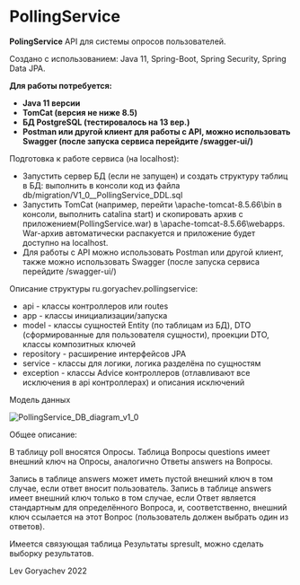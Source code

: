 # PollingService
<p><b>PolingService</b> API для системы опросов пользователей.<p/>
<p>Создано с использованием: Java 11, Spring-Boot, Spring Security, Spring Data JPA.<p/>
<p><b>Для работы потребуется:</b></p>

<ul>
<li><b>Java 11 версии</b></li>
<li><b>TomCat (версия не ниже 8.5)</b></li>
<li><b>БД PostgreSQL (тестировалось на 13 вер.)</b></li>
<li><b>Postman или другой клиент для работы с API, можно использовать Swagger
 (после запуска сервиса перейдите /swagger-ui/)</b></li>
</ul>

<p>Подготовка к работе сервиса (на localhost):</p>
<ul>
<li>Запустить сервер БД (если не запущен) и создать структуру таблиц в БД:
 выполнить в консоли код из файла db/migration/V1_0__PollingService_DDL.sql</li>
<li>Запустить TomCat (например, перейти \apache-tomcat-8.5.66\bin в консоли, выполнить catalina start)
 и скопировать архив с приложением(PollingService.war) в \apache-tomcat-8.5.66\webapps. 
 War-архив автоматически распакуется и приложение будет доступно на localhost.</li>
<li>Для работы с API можно использовать Postman или другой клиент,
 также можно использовать Swagger (после запуска сервиса перейдите /swagger-ui/)</li>
</ul>

<p>Описание структуры ru.goryachev.pollingservice:</p>
<ul>
<li>api - классы контроллеров или routes</li>
<li>app - классы инициализации/запуска</li>
<li>model - классы сущностей Entity (по таблицам из БД), DTO (сформированные для пользователя сущности), проекции DTO, классы композитных ключей</li>
<li>repository - расширение интерфейсов JPA</li>
<li>service - классы для логики, логика разделёна по сущностям</li>
<li>exception - классы Advice контроллеров (отлавливают все исключения в api контроллерах) и описания исключений</li>
</ul>

<p>Модель данных</p>

![PollingService_DB_diagram_v1_0](https://user-images.githubusercontent.com/61917893/159596559-0a2987a4-ff10-4024-8543-611ca55aa86f.jpg)

<p>Общее описание:</p>
<p>В таблицу poll вносятся Опросы. Таблица Вопросы questions имеет внешний ключ на Опросы,
 аналогично Ответы answers на Вопросы.</p>
 <p>Запись в таблице answers может иметь пустой внешний ключ в том случае, если ответ вносит пользователь.
 Запись в таблице answers имеет внешний ключ только в том случае, если Ответ является стандартным для определённого Вопроса,
 и, соответственно, внешний ключ ссылается на этот Вопрос 
 (пользователь должен выбрать один из ответов).</p>
 <p>Имеется связующая таблица Результаты spresult, можно сделать выборку результатов.</p>

<p>Lev Goryachev 2022</p>
